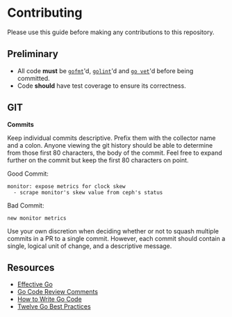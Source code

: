 Contributing
============

Please use this guide before making any contributions to this repository.

Preliminary
-----------

* All code **must** be [`gofmt`](https://golang.org/cmd/gofmt/)'d, [`golint`](https://github.com/golang/lint)'d and [`go vet`](https://golang.org/cmd/vet/)'d before being committed.
* Code **should** have test coverage to ensure its correctness.

GIT
---

**Commits**

Keep individual commits descriptive. Prefix them with the collector name and a
colon. Anyone viewing the git history should be able to determine from those
first 80 characters, the body of the commit. Feel free to expand further on
the commit but keep the first 80 characters on point.

Good Commit:

```
monitor: expose metrics for clock skew
  - scrape monitor's skew value from ceph's status
```

Bad Commit:

```
new monitor metrics
```

Use your own discretion when deciding whether or not to squash multiple commits
in a PR to a single commit.  However, each commit should contain a single,
logical unit of change, and a descriptive message.

Resources
---------

* [Effective Go](https://golang.org/doc/effective_go.html)
* [Go Code Review Comments](https://github.com/golang/go/wiki/CodeReviewComments)
* [How to Write Go Code](https://golang.org/doc/code.html)
* [Twelve Go Best Practices](https://talks.golang.org/2013/bestpractices.slide)
